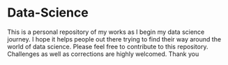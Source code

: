 # Data-Science
This is a personal repository of my works as I begin my data science journey. I hope it helps people out there trying to find their way around the world of data science.
Please feel free to contribute to this repository. Challenges as well as corrections are highly welcomed. Thank you
